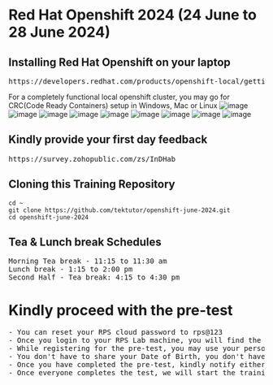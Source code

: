 # Red Hat Openshift 2024 (24 June to 28 June 2024)

## Installing Red Hat Openshift on your laptop
<pre>
https://developers.redhat.com/products/openshift-local/getting-started  
</pre> 

For a completely functional local openshift cluster, you may go for CRC(Code Ready Containers) setup in Windows, Mac or Linux
![image](https://github.com/tektutor/openshift-june-2024/assets/12674043/ccdaa335-6ed5-4dc3-81ec-65f751bfad2b)
![image](https://github.com/tektutor/openshift-june-2024/assets/12674043/d492abc4-a9a2-4a14-9756-3ddd0da73c5a)
![image](https://github.com/tektutor/openshift-june-2024/assets/12674043/e99411f8-8026-4ddc-b717-94e48150d7b0)
![image](https://github.com/tektutor/openshift-june-2024/assets/12674043/a8777839-e8f2-465f-997e-1bd154d56ec8)
![image](https://github.com/tektutor/openshift-june-2024/assets/12674043/844d1cc1-4f58-4987-ad14-63a470a6b9e2)
![image](https://github.com/tektutor/openshift-june-2024/assets/12674043/22c51c16-d094-4196-868f-e4c0ae7562cb)
![image](https://github.com/tektutor/openshift-june-2024/assets/12674043/03b871e0-a313-4b2a-b68a-dd9fb04a5949)
![image](https://github.com/tektutor/openshift-june-2024/assets/12674043/5044ce2d-8849-497d-bb09-783f244211cd)
![image](https://github.com/tektutor/openshift-june-2024/assets/12674043/e94dff4c-5bba-4684-89fe-bc087b32934e)



## Kindly provide your first day feedback
<pre>
https://survey.zohopublic.com/zs/InDHab  
</pre>

## Cloning this Training Repository
```
cd ~
git clone https://github.com/tektutor/openshift-june-2024.git
cd openshift-june-2024
```

## Tea & Lunch break Schedules
<pre>
Morning Tea break - 11:15 to 11:30 am
Lunch break - 1:15 to 2:00 pm
Second Half - Tea break: 4:15 to 4:30 pm
</pre> 


# Kindly proceed with the pre-test
<pre>
- You can reset your RPS cloud password to rps@123
- Once you login to your RPS Lab machine, you will find the pre-test url in the desktop 
- While registering for the pre-test, you may use your personal email not the BOFA id
- You don't have to share your Date of Birth, you don't have to turn on the camera
- Once you have completed the pre-test, kindly notify either via chat or you can tell me
- Once everyone completes the test, we will start the training
</pre>
